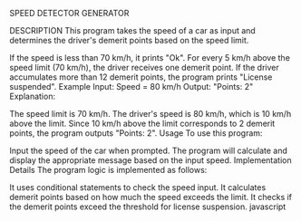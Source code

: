 SPEED DETECTOR GENERATOR

DESCRIPTION This program takes the speed of a car as input and determines the driver's demerit points based on the speed limit.

If the speed is less than 70 km/h, it prints "Ok". For every 5 km/h above the speed limit (70 km/h), the driver receives one demerit point. If the driver accumulates more than 12 demerit points, the program prints "License suspended". Example Input: Speed = 80 km/h Output: "Points: 2" Explanation:

The speed limit is 70 km/h. The driver's speed is 80 km/h, which is 10 km/h above the limit. Since 10 km/h above the limit corresponds to 2 demerit points, the program outputs "Points: 2". Usage To use this program:

Input the speed of the car when prompted. The program will calculate and display the appropriate message based on the input speed. Implementation Details The program logic is implemented as follows:

It uses conditional statements to check the speed input. It calculates demerit points based on how much the speed exceeds the limit. It checks if the demerit points exceed the threshold for license suspension. javascript



